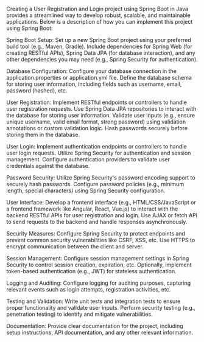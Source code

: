 Creating a User Registration and Login project using Spring Boot in Java provides a streamlined way to develop robust, scalable, and maintainable applications. Below is a description of how you can implement this project using Spring Boot:

Spring Boot Setup:
Set up a new Spring Boot project using your preferred build tool (e.g., Maven, Gradle).
Include dependencies for Spring Web (for creating RESTful APIs), Spring Data JPA (for database interaction), and any other dependencies you may need (e.g., Spring Security for authentication).

Database Configuration:
Configure your database connection in the application.properties or application.yml file.
Define the database schema for storing user information, including fields such as username, email, password (hashed), etc.


User Registration:
Implement RESTful endpoints or controllers to handle user registration requests.
Use Spring Data JPA repositories to interact with the database for storing user information.
Validate user inputs (e.g., ensure unique username, valid email format, strong password) using validation annotations or custom validation logic.
Hash passwords securely before storing them in the database.


User Login:
Implement authentication endpoints or controllers to handle user login requests.
Utilize Spring Security for authentication and session management.
Configure authentication providers to validate user credentials against the database.

Password Security:
Utilize Spring Security's password encoding support to securely hash passwords.
Configure password policies (e.g., minimum length, special characters) using Spring Security configuration.


User Interface:
Develop a frontend interface (e.g., HTML/CSS/JavaScript or a frontend framework like Angular, React, Vue.js) to interact with the backend RESTful APIs for user registration and login.
Use AJAX or fetch API to send requests to the backend and handle responses asynchronously.

Security Measures:
Configure Spring Security to protect endpoints and prevent common security vulnerabilities like CSRF, XSS, etc.
Use HTTPS to encrypt communication between the client and server.

Session Management:
Configure session management settings in Spring Security to control session creation, expiration, etc.
Optionally, implement token-based authentication (e.g., JWT) for stateless authentication.

Logging and Auditing:
Configure logging for auditing purposes, capturing relevant events such as login attempts, registration activities, etc.

Testing and Validation:
Write unit tests and integration tests to ensure proper functionality and validate user inputs.
Perform security testing (e.g., penetration testing) to identify and mitigate vulnerabilities.

Documentation:
Provide clear documentation for the project, including setup instructions, API documentation, and any other relevant information.
